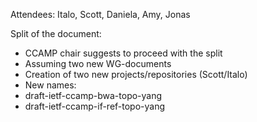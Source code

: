 Attendees: Italo, Scott, Daniela, Amy, Jonas

Split of the document:
- CCAMP chair suggests to proceed with the split
- Assuming two new WG-documents
- Creation of two new projects/repositories (Scott/Italo)
- New names:
-  draft-ietf-ccamp-bwa-topo-yang
-  draft-ietf-ccamp-if-ref-topo-yang

